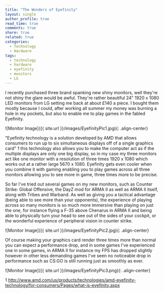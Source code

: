 ```yaml
---
title: "The Wonders of Eyefinity"
layout: single
author_profile: true
read_time: true
comments: true
share: true
related: true
categories:
  - Technology
  - Hardware
tags:
  - technology
  - hardware
  - eyefinity
  - monitors
  - LG
---
```


I recently purchased three brand spanking new shiny monitors, well they're not shiny the glare would be awful. They're rather beautiful 24" 1920 x 1080 LED monitors from LG setting me back at about £140 a piece. I bought them mostly because I could, after working all summer my money was burning a hole in my pockets, but also to enable me to play games in the fabled Eyefinity.

![Monitor Image]({{ site.url }}/images/EyefinityPic1.jpg){: .align-center}
 
"Eyefinity technology is a solution developed by AMD that allows consumers to run up to six simultaneous displays off of a single graphics card" 1 this technology also allows you to make the computer act as if the multiple displays are only one big display, so in my case my three monitors act like one monitor with a resolution of three times 1920 x 1080 which works out at a rather large 5670 x 1080. Eyefinity gets even cooler when you combine it with gaming enabling you to play games across all three monitors allowing you to see more in game, three times more to be precise.


So far I've tried out several games on my new monitors, such as Counter Strike: Global Offensive, the DayZ mod for ARMA II as well as ARMA II itself, along with Tribes and Warband. As well as giving you a tactical advantage (being able to see more than your opponents), the experience of playing across so many monitors is so much more immersive than playing on just the one, for instance flying a F-35 above Chenarus in ARMA II and being able to physically turn your head to see out of the sides of your cockpit, or the wonderful experience of peripheral vision in counter strike.

![Monitor Image]({{ site.url }}/images/EyefinityPic2.jpg){: .align-center}
 
Of course making your graphics card render three times more than normal you can expect a performance drop, and in some games I've experienced one in some games, in ARMA II for instance my FPS has dropped slightly however in other less demanding games I've seen no noticeable drop in performance such as CS:GO is still running just as smoothly as ever.

![Monitor Image]({{ site.url }}/images/EyefinityPic3.png){: .align-center}


1 http://www.amd.com/us/products/technologies/amd-eyefinity-technology/for-consumers/Pages/what-is-eyefinity.aspx
